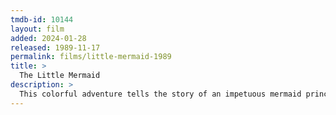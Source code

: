 ```yaml
---
tmdb-id: 10144
layout: film
added: 2024-01-28
released: 1989-11-17
permalink: films/little-mermaid-1989
title: >
  The Little Mermaid
description: >
  This colorful adventure tells the story of an impetuous mermaid princess named Ariel who falls in love with the very human Prince Eric and puts everything on the line for the chance to be with him. Memorable songs and characters -- including the villainous sea witch Ursula.
---
```

